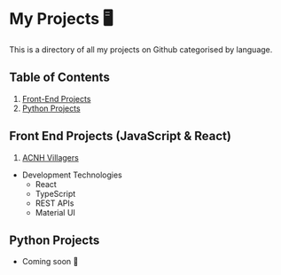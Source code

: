 # My Projects 🖥
This is a directory of all my projects on Github categorised by language.

## Table of Contents
1. [Front-End Projects](#front-end-projects)
2. [Python Projects](#python-projects)


## Front End Projects (JavaScript & React)
1. [ACNH Villagers](https://github.com/aprilyeah/ACNH-Villagers) 
  * Development Technologies
    * React
    * TypeScript
    * REST APIs
    * Material UI

## Python Projects
* Coming soon 👀
